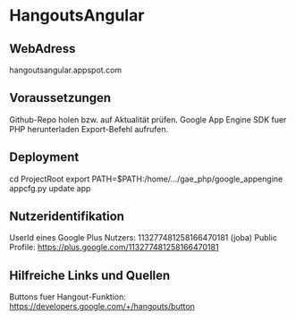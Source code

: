 # HangoutsAngular
## WebAdress
hangoutsangular.appspot.com

## Voraussetzungen
Github-Repo holen bzw. auf Aktualität prüfen.
Google App Engine SDK fuer PHP herunterladen
Export-Befehl aufrufen.

## Deployment
cd ProjectRoot
export PATH=$PATH:/home/.../gae_php/google_appengine
appcfg.py update app

## Nutzeridentifikation
UserId eines Google Plus Nutzers: 113277481258166470181 (joba)
Public Profile: https://plus.google.com/113277481258166470181

## Hilfreiche Links und Quellen
Buttons fuer Hangout-Funktion: https://developers.google.com/+/hangouts/button